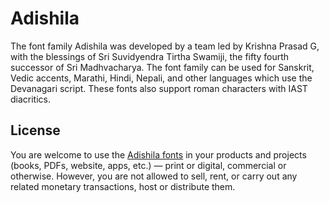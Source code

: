 # Adishila

The font family Adishila was developed by a team led by Krishna Prasad G, with the blessings of Sri Suvidyendra Tirtha Swamiji, the fifty fourth successor of Sri Madhvacharya. The font family can be used for Sanskrit, Vedic accents, Marathi, Hindi, Nepali, and other languages which use the Devanagari script. These fonts also support roman characters with IAST diacritics.

## License

You are welcome to use the [Adishila fonts](https://adishila.com/fonts/) in your products and projects (books, PDFs, website, apps, etc.) — print or digital, commercial or otherwise. However, you are not allowed to sell, rent, or carry out any related monetary transactions, host or distribute them.
